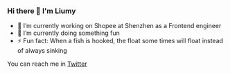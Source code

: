 ### Hi there 👋 I'm Liumy

- 🔭 I’m currently working on Shopee at Shenzhen as a Frontend engineer
- 🌱 I’m currently doing something fun
- ⚡ Fun fact: When a fish is hooked, the float some times will float instead of always sinking

You can reach me in [Twitter](http://twitter.com/alephantand)
